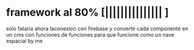 

# framework al 80% [|||||||||||||||    ]

solo fataria ahora laconexion con firebase y convertir cada componente en un cms con funciones de funciones para que funcione como un nave espacial by me
